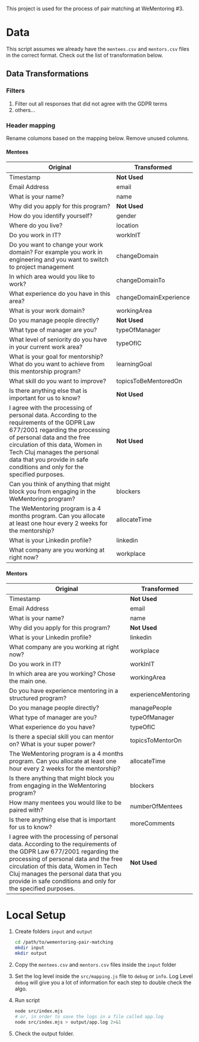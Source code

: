 This project is used for the process of pair matching at WeMentoring #3.

# Data

This script assumes we already have the `mentees.csv` and `mentors.csv` files in the correct format. Check out the list of transformation below.

## Data Transformations

### Filters

1. Filter out all responses that did not agree with the GDPR terms
2. others...

### Header mapping

Rename columons based on the mapping below. Remove unused columns.

#### Mentees

<!-- prettier-ignore -->
|Original|Transformed|
|---|---|
|Timestamp|**Not Used**|
|Email Address|email|
|What is your name?|name|
|Why did you apply for this program?|**Not Used**|
|How do you identify yourself?|gender|
|Where do you live?|location|
|Do you work in IT?|workInIT|
|Do you want to change your work domain? For example you work in engineering and you want to switch to project management|changeDomain|
|In which area would you like to work?|changeDomainTo|
|What experience do you have in this area?|changeDomainExperience|
|What is your work domain?|workingArea|
|Do you manage people directly?|**Not Used**|
|What type of manager are you?|typeOfManager|
|What level of seniority do you have in your current work area?|typeOfIC|
|What is your goal for mentorship? What do you want to achieve from this mentorship program?|learningGoal|
|What skill do you want to improve?|topicsToBeMentoredOn|
|Is there anything else that is important for us to know?|**Not Used**|
|I agree with the processing of personal data. According to the requirements of the GDPR Law 677/2001 regarding the processing of personal data and the free circulation of this data, Women in Tech Cluj manages the personal data that you provide in safe conditions and only for the specified purposes.|**Not Used**|
|Can you think of anything that might block you from engaging in the WeMentoring program?|blockers|
|The WeMentoring program is a 4 months program. Can you allocate at least one hour every 2 weeks for the mentorship?|allocateTime|
|What is your Linkedin profile?|linkedin|
|What company are you working at right now?|workplace|

#### Mentors

<!-- prettier-ignore -->
|Original|Transformed|
| ---- | ---- |
| Timestamp | **Not Used** |
| Email Address | email |
| What is your name? | name |
| Why did you apply for this program? | **Not Used** |
| What is your Linkedin profile? | linkedin |
| What company are you working at right now? | workplace |
| Do you work in IT? | workInIT |
| In which area are you working? Chose the main one. | workingArea |
| Do you have experience mentoring in a structured program? | experienceMentoring |
| Do you manage people directly? | managePeople |
| What type of manager are you? | typeOfManager |
| What experience do you have? | typeOfIC |
| Is there a special skill you can mentor on? What is your super power? | topicsToMentorOn |
| The WeMentoring program is a 4 months program. Can you allocate at least one hour every 2 weeks for the mentorship? | allocateTime |
| Is there anything that might block you from engaging in the WeMentoring program? | blockers |
| How many mentees you would like to be paired with? | numberOfMentees |
| Is there anything else that is important for us to know? | moreComments |
| I agree with the processing of personal data. According to the requirements of the GDPR Law 677/2001 regarding the processing of personal data and the free circulation of this data, Women in Tech Cluj manages the personal data that you provide in safe conditions and only for the specified purposes. | **Not Used** |

# Local Setup

1. Create folders `input` and `output`

    ```sh
    cd /path/to/wementoring-pair-matching
    mkdir input
    mkdir output
    ```

2. Copy the `mentees.csv` and `mentors.csv` files inside the `input` folder
3. Set the log level inside the `src/mapping.js` file to `debug` or `info`. Log Level `debug` will give you a lot of information for each step to double check the algo.
4. Run script

    ```sh
    node src/index.mjs
    # or, in order to save the logs in a file called app.log
    node src/index.mjs > output/app.log 2>&1
    ```

5. Check the output folder.
